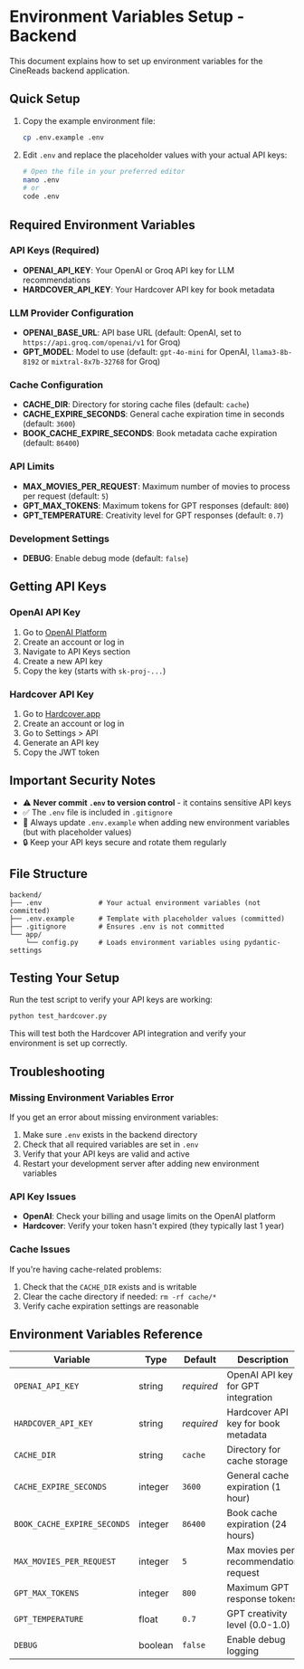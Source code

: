 # Environment Variables Setup - Backend

This document explains how to set up environment variables for the CineReads backend application.

## Quick Setup

1. Copy the example environment file:
   ```bash
   cp .env.example .env
   ```

2. Edit `.env` and replace the placeholder values with your actual API keys:
   ```bash
   # Open the file in your preferred editor
   nano .env
   # or
   code .env
   ```

## Required Environment Variables

### API Keys (Required)

- **OPENAI_API_KEY**: Your OpenAI or Groq API key for LLM recommendations
- **HARDCOVER_API_KEY**: Your Hardcover API key for book metadata

### LLM Provider Configuration

- **OPENAI_BASE_URL**: API base URL (default: OpenAI, set to `https://api.groq.com/openai/v1` for Groq)
- **GPT_MODEL**: Model to use (default: `gpt-4o-mini` for OpenAI, `llama3-8b-8192` or `mixtral-8x7b-32768` for Groq)

### Cache Configuration

- **CACHE_DIR**: Directory for storing cache files (default: `cache`)
- **CACHE_EXPIRE_SECONDS**: General cache expiration time in seconds (default: `3600`)
- **BOOK_CACHE_EXPIRE_SECONDS**: Book metadata cache expiration (default: `86400`)

### API Limits

- **MAX_MOVIES_PER_REQUEST**: Maximum number of movies to process per request (default: `5`)
- **GPT_MAX_TOKENS**: Maximum tokens for GPT responses (default: `800`)
- **GPT_TEMPERATURE**: Creativity level for GPT responses (default: `0.7`)

### Development Settings

- **DEBUG**: Enable debug mode (default: `false`)

## Getting API Keys

### OpenAI API Key

1. Go to [OpenAI Platform](https://platform.openai.com/)
2. Create an account or log in
3. Navigate to API Keys section
4. Create a new API key
5. Copy the key (starts with `sk-proj-...`)

### Hardcover API Key

1. Go to [Hardcover.app](https://hardcover.app/)
2. Create an account or log in
3. Go to Settings > API
4. Generate an API key
5. Copy the JWT token

## Important Security Notes

- ⚠️ **Never commit `.env` to version control** - it contains sensitive API keys
- ✅ The `.env` file is included in `.gitignore`
- 📝 Always update `.env.example` when adding new environment variables (but with placeholder values)
- 🔒 Keep your API keys secure and rotate them regularly

## File Structure

```
backend/
├── .env              # Your actual environment variables (not committed)
├── .env.example      # Template with placeholder values (committed)
├── .gitignore        # Ensures .env is not committed
└── app/
    └── config.py     # Loads environment variables using pydantic-settings
```

## Testing Your Setup

Run the test script to verify your API keys are working:

```bash
python test_hardcover.py
```

This will test both the Hardcover API integration and verify your environment is set up correctly.

## Troubleshooting

### Missing Environment Variables Error

If you get an error about missing environment variables:

1. Make sure `.env` exists in the backend directory
2. Check that all required variables are set in `.env`
3. Verify that your API keys are valid and active
4. Restart your development server after adding new environment variables

### API Key Issues

- **OpenAI**: Check your billing and usage limits on the OpenAI platform
- **Hardcover**: Verify your token hasn't expired (they typically last 1 year)

### Cache Issues

If you're having cache-related problems:

1. Check that the `CACHE_DIR` exists and is writable
2. Clear the cache directory if needed: `rm -rf cache/*`
3. Verify cache expiration settings are reasonable

## Environment Variables Reference

| Variable | Type | Default | Description |
|----------|------|---------|-------------|
| `OPENAI_API_KEY` | string | *required* | OpenAI API key for GPT integration |
| `HARDCOVER_API_KEY` | string | *required* | Hardcover API key for book metadata |
| `CACHE_DIR` | string | `cache` | Directory for cache storage |
| `CACHE_EXPIRE_SECONDS` | integer | `3600` | General cache expiration (1 hour) |
| `BOOK_CACHE_EXPIRE_SECONDS` | integer | `86400` | Book cache expiration (24 hours) |
| `MAX_MOVIES_PER_REQUEST` | integer | `5` | Max movies per recommendation request |
| `GPT_MAX_TOKENS` | integer | `800` | Maximum GPT response tokens |
| `GPT_TEMPERATURE` | float | `0.7` | GPT creativity level (0.0-1.0) |
| `DEBUG` | boolean | `false` | Enable debug logging |
